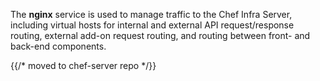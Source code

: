 The **nginx** service is used to manage traffic to the Chef Infra
Server, including virtual hosts for internal and external API
request/response routing, external add-on request routing, and routing
between front- and back-end components.

{{/* moved to chef-server repo */}}
